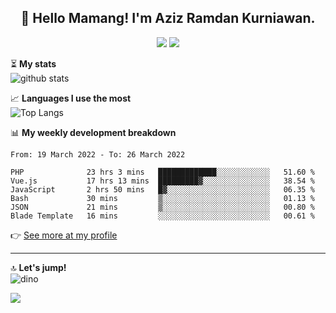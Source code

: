 <h2 align="center">👋 Hello Mamang! I'm Aziz Ramdan Kurniawan.</h2>  
<p align="center">
  <img src="https://komarev.com/ghpvc/?username=azizramdan">
  <img src="https://wakatime.com/badge/user/90056fa0-4c31-4eca-954e-2a3ac05896f9.svg">
</p>
    
⏳ **My stats**  
![github stats](https://github-readme-stats.vercel.app/api?username=azizramdan&show_icons=true&count_private=true&title_color=000&hide_border=true&hide_title=true)  

📈 **Languages I use the most**  
![Top Langs](https://github-readme-stats.vercel.app/api/top-langs/?username=azizramdan&layout=compact&langs_count=6&hide=tsql&hide_border=true&hide_title=true&exclude_repo=Futsal-Go,Futsal-Go-Admin,Sistem-Informasi-Sensus-Harian-Rawat-Inap)  

📊 **My weekly development breakdown**
<!--START_SECTION:waka-->

```text
From: 19 March 2022 - To: 26 March 2022

PHP              23 hrs 3 mins   █████████████░░░░░░░░░░░░   51.60 %
Vue.js           17 hrs 13 mins  █████████▓░░░░░░░░░░░░░░░   38.54 %
JavaScript       2 hrs 50 mins   █▓░░░░░░░░░░░░░░░░░░░░░░░   06.35 %
Bash             30 mins         ▒░░░░░░░░░░░░░░░░░░░░░░░░   01.13 %
JSON             21 mins         ▒░░░░░░░░░░░░░░░░░░░░░░░░   00.80 %
Blade Template   16 mins         ░░░░░░░░░░░░░░░░░░░░░░░░░   00.61 %
```

<!--END_SECTION:waka-->
👉 [See more at my profile](https://wakatime.com/@azizramdan)
***
🔝 **Let's jump!**  
![dino](https://raw.githubusercontent.com/azizramdan/azizramdan/master/dino.gif)  

![](https://hit.yhype.me/github/profile?user_id=27954794)
